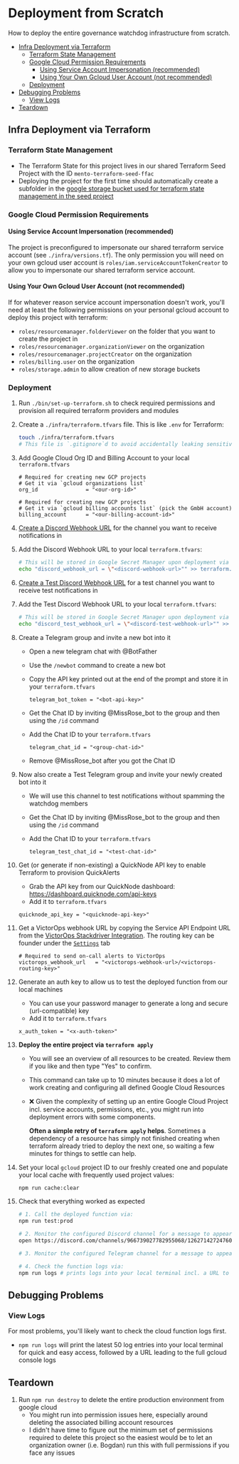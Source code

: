 # Deployment from Scratch

How to deploy the entire governance watchdog infrastructure from scratch.

- [Infra Deployment via Terraform](#infra-deployment-via-terraform)
  - [Terraform State Management](#terraform-state-management)
  - [Google Cloud Permission Requirements](#google-cloud-permission-requirements)
    - [Using Service Account Impersonation (recommended)](#using-service-account-impersonation-recommended)
    - [Using Your Own Gcloud User Account (not recommended)](#using-your-own-gcloud-user-account-not-recommended)
  - [Deployment](#deployment)
- [Debugging Problems](#debugging-problems)
  - [View Logs](#view-logs)
- [Teardown](#teardown)

## Infra Deployment via Terraform

### Terraform State Management

- The Terraform State for this project lives in our shared Terraform Seed Project with the ID `mento-terraform-seed-ffac`
- Deploying the project for the first time should automatically create a subfolder in the [google storage bucket used for terraform state management in the seed project](https://console.cloud.google.com/storage/browser/mento-terraform-tfstate-6ed6;tab=objects?forceOnBucketsSortingFiltering=true&project=mento-terraform-seed-ffac&prefix=&forceOnObjectsSortingFiltering=false)

### Google Cloud Permission Requirements

#### Using Service Account Impersonation (recommended)

The project is preconfigured to impersonate our shared terraform service account (see `./infra/versions.tf`).
The only permission you will need on your own gcloud user account is `roles/iam.serviceAccountTokenCreator` to allow you to impersonate our shared terraform service account.

#### Using Your Own Gcloud User Account (not recommended)

If for whatever reason service account impersonation doesn't work, you'll need at least the following permissions on your personal gcloud account to deploy this project with terraform:

- `roles/resourcemanager.folderViewer` on the folder that you want to create the project in
- `roles/resourcemanager.organizationViewer` on the organization
- `roles/resourcemanager.projectCreator` on the organization
- `roles/billing.user` on the organization
- `roles/storage.admin` to allow creation of new storage buckets

### Deployment

<!-- markdown-link-check-disable -->

1. Run `./bin/set-up-terraform.sh` to check required permissions and provision all required terraform providers and modules

1. Create a `./infra/terraform.tfvars` file. This is like `.env` for Terraform:

   ```sh
   touch ./infra/terraform.tfvars
   # This file is `.gitignore`d to avoid accidentally leaking sensitive data
   ```

1. Add Google Cloud Org ID and Billing Account to your local `terraform.tfvars`

   ```hcl
   # Required for creating new GCP projects
   # Get it via `gcloud organizations list`
   org_id               = "<our-org-id>"

   # Required for creating new GCP projects
   # Get it via `gcloud billing accounts list` (pick the GmbH account)
   billing_account      = "<our-billing-account-id>"
   ```

1. [Create a Discord Webhook URL](https://support.discord.com/hc/en-us/articles/228383668-Intro-to-Webhooks) for the channel you want to receive notifications in

1. Add the Discord Webhook URL to your local `terraform.tfvars`:

   ```sh
   # This will be stored in Google Secret Manager upon deployment via Terraform
   echo "discord_webhook_url = \"<discord-webhook-url>"" >> terraform.tfvars
   ```

1. [Create a Test Discord Webhook URL](https://support.discord.com/hc/en-us/articles/228383668-Intro-to-Webhooks) for a test channel you want to receive test notifications in <!-- markdown-link-check-enable -->

1. Add the Test Discord Webhook URL to your local `terraform.tfvars`:

   ```sh
   # This will be stored in Google Secret Manager upon deployment via Terraform
   echo "discord_test_webhook_url = \"<discord-test-webhook-url>"" >> terraform.tfvars
   ```

1. Create a Telegram group and invite a new bot into it

   - Open a new telegram chat with @BotFather
   - Use the `/newbot` command to create a new bot
   - Copy the API key printed out at the end of the prompt and store it in your `terraform.tfvars`

     ```hcl
     telegram_bot_token = "<bot-api-key>"
     ```

   - Get the Chat ID by inviting @MissRose_bot to the group and then using the `/id` command
   - Add the Chat ID to your `terraform.tfvars`

     ```hcl
     telegram_chat_id = "<group-chat-id>"
     ```

   - Remove @MissRose_bot after you got the Chat ID

1. Now also create a Test Telegram group and invite your newly created bot into it

   - We will use this channel to test notifications without spamming the watchdog members
   - Get the Chat ID by inviting @MissRose_bot to the group and then using the `/id` command
   - Add the Chat ID to your `terraform.tfvars`

     ```hcl
     telegram_test_chat_id = "<test-chat-id>"
     ```

1. Get (or generate if non-existing) a QuickNode API key to enable Terraform to provision QuickAlerts

   - Grab the API key from our QuickNode dashboard: <https://dashboard.quicknode.com/api-keys>
   - Add it to `terraform.tfvars`

   ```hcl
   quicknode_api_key = "<quicknode-api-key>"
   ```

1. Get a VictorOps webhook URL by copying the Service API Endpoint URL from the [VictorOps Stackdriver Integration](https://portal.victorops.com/dash/mento-labs-gmbh#/advanced/stackdriver). The routing key can be founder under the [`Settings`](https://portal.victorops.com/dash/mento-labs-gmbh#/routekeys) tab

   ```hcl
   # Required to send on-call alerts to VictorOps
   victorops_webhook_url   = "<victorops-webhook-url>/<victorops-routing-key>"
   ```

1. Generate an auth key to allow us to test the deployed function from our local machines

   - You can use your password manager to generate a long and secure (url-compatible) key
   - Add it to `terraform.tfvars`

   ```hcl
   x_auth_token = "<x-auth-token>"
   ```

1. **Deploy the entire project via `terraform apply`**

   - You will see an overview of all resources to be created. Review them if you like and then type "Yes" to confirm.
   - This command can take up to 10 minutes because it does a lot of work creating and configuring all defined Google Cloud Resources
   - ❌ Given the complexity of setting up an entire Google Cloud Project incl. service accounts, permissions, etc., you might run
     into deployment errors with some components.

     **Often a simple retry of `terraform apply` helps**. Sometimes a dependency of a resource has simply not finished creating when terraform already tried to deploy the next one, so waiting a few minutes for things to settle can help.

1. Set your local `gcloud` project ID to our freshly created one and populate your local cache with frequently used project values:

   ```sh
   npm run cache:clear
   ```

1. Check that everything worked as expected

   ```sh
   # 1. Call the deployed function via:
   npm run test:prod

   # 2. Monitor the configured Discord channel for a message to appear
   open https://discord.com/channels/966739027782955068/1262714272476037212

   # 3. Monitor the configured Telegram channel for a message to appear

   # 4. Check the function logs via:
   npm run logs # prints logs into your local terminal incl. a URL to the full logs in the google cloud console
   ```

## Debugging Problems

### View Logs

For most problems, you'll likely want to check the cloud function logs first.

- `npm run logs` will print the latest 50 log entries into your local terminal for quick and easy access, followed by a URL leading to the full gcloud console logs

## Teardown

1. Run `npm run destroy` to delete the entire production environment from google cloud
   - You might run into permission issues here, especially around deleting the associated billing account resources
   - I didn't have time to figure out the minimum set of permissions required to delete this project so the easiest would be to let an organization owner (i.e. Bogdan) run this with full permissions if you face any issues
